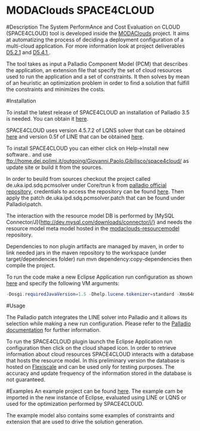 MODAClouds SPACE4CLOUD
==========================

#Description
The System PerformAnce and Cost Evaluation on CLOUD (SPACE4CLOUD) tool is developed inside the [MODAClouds](http://www.modaclouds.eu/) project. It aims at automatizing the process of deciding a deployment configuration of a multi-cloud application. For more information look at project deliverables [D5.2.1](http://www.modaclouds.eu/wp-content/uploads/2012/09/MODAClouds_D5.2.1_MODACloudMLQoSAbstractionsAndPredictionModelsSpecificationInitialVersion.pdf) and [D5.4.1 ](http://www.modaclouds.eu/wp-content/uploads/2012/09/MODAClouds_D5.4.1_PredictionAndCostAssessmentToolProofOfConcept.pdf). 

The tool takes as input a Palladio Component Model (PCM) that describes the application, an extension file that specify the set of cloud resources used to run the application and a set of constraints. It then solves by mean of an heuristic an optimization problem in order to find a solution that fulfill the constraints and minimizes the costs. 

#Installation

To install the latest release of SPACE4CLOUD an installation of Palladio 3.5 is needed. You can obtain it [here](http://www.palladio-simulator.com/tools/download/).

SPACE4CLOUD uses version 4.5.7.2 of LQNS solver that can be obtained [here](http://www.sce.carleton.ca/rads/lqns/lqn-documentation/) and version 0.5f of LINE that can be obtained [here](http://code.google.com/p/line/). 


To install SPACE4CLOUD you can either click on Help->Install new software.. and use ftp://home.dei.polimi.it/outgoing/Giovanni.Paolo.Gibilisco/space4cloud/ as update site or build it from the sources.

In order to beuild from sources checkout the project called de.uka.ipd.sdq.pcmsolver under Core/trun k from [palladio official repository](https://svnserver.informatik.kit.edu/i43/svn/code/Palladio/Core/trunk/Solver/de.uka.ipd.sdq.pcmsolver/), credentials to access the repository can be found [here](https://sdqweb.ipd.kit.edu/wiki/Palladio_Component_Model).
Then apply the patch de.uka.ipd.sdq.pcmsolver.patch that can be found under Palladio\patch. 

The interaction with the resource model DB is performed by [MySQL Connector/J]{http://dev.mysql.com/downloads/connector/j/} and needs the resource model meta model hosted in the [modaclouds-resourcemodel](https://github.com/deib-polimi/modaclouds-resourcemodel) repository. 

Dependencies to non plugin artifacts are managed by maven, in order to link needed jars in the maven repository to the workspace (under target/dependencies folder) run mvn dependency:copy-dependencies then compile the project. 

To run the code make a new Eclipse Application run configuration as shown [here](http://help.eclipse.org/juno/index.jsp?topic=%2Forg.eclipse.pde.doc.user%2Fguide%2Ftools%2Flaunchers%2Feclipse_application_launcher.htm) and specify the following VM arguments:
```java
-Dosgi.requiredJavaVersion=1.5 -Dhelp.lucene.tokenizer=standard -Xms64m -Xmx512m -XX:+CMSClassUnloadingEnabled -XX:MaxPermSize=128M
```

#Usage

The Palladio patch integrates the LINE solver into Palladio and it allows its selection while making a new run configuration. Please refer to the [Palladio documentation](https://sdqweb.ipd.kit.edu/wiki/Palladio_Component_Model/Documentation,_Tutorials,_and_Screencasts) for further information. 

To run the SPACE4CLOUD plugin launch the Eclipse Application run configuration then click on the cloud shaped icon.
In order to retrieve information about cloud resources SPACE4CLOUD interacts with a database that hosts the resource model. In this preliminary version the database is hosted on [Flexiscale](http://www.flexiscale.com/) and can be used only for testing purposes. The accuracy and update frequency of the information stored in the database is not guaranteed. 

#Examples
An example project can be found [here](ftp://home.dei.polimi.it/outgoing/Giovanni.Paolo.Gibilisco/space4cloudExample). The example cam be imported in the new instance of Eclipse, evaluated using LINE or LQNS or used for the optimization performed by SPACE4CLOUD. 

The example model also contains some examples of constraints and extension that are used to drive the solution generation. 
